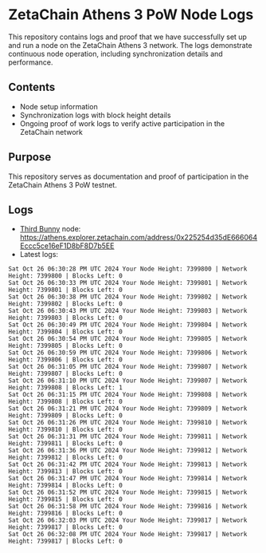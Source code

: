 # ZetaChain Athens 3 PoW Node Logs
This repository contains logs and proof that we have successfully set up and run a node on the ZetaChain Athens 3 network. The logs demonstrate continuous node operation, including synchronization details and performance.

## Contents
- Node setup information
- Synchronization logs with block height details
- Ongoing proof of work logs to verify active participation in the ZetaChain network

## Purpose
This repository serves as documentation and proof of participation in the ZetaChain Athens 3 PoW testnet.

## Logs

- [Third Bunny](https://thirdbunny.xyz/) node: https://athens.explorer.zetachain.com/address/0x225254d35dE666064Eccc5ce16eF1D8bF8D7b5EE
- Latest logs:
```
Sat Oct 26 06:30:28 PM UTC 2024 Your Node Height: 7399800 | Network Height: 7399800 | Blocks Left: 0
Sat Oct 26 06:30:33 PM UTC 2024 Your Node Height: 7399801 | Network Height: 7399801 | Blocks Left: 0
Sat Oct 26 06:30:38 PM UTC 2024 Your Node Height: 7399802 | Network Height: 7399802 | Blocks Left: 0
Sat Oct 26 06:30:43 PM UTC 2024 Your Node Height: 7399803 | Network Height: 7399803 | Blocks Left: 0
Sat Oct 26 06:30:49 PM UTC 2024 Your Node Height: 7399804 | Network Height: 7399804 | Blocks Left: 0
Sat Oct 26 06:30:54 PM UTC 2024 Your Node Height: 7399805 | Network Height: 7399805 | Blocks Left: 0
Sat Oct 26 06:30:59 PM UTC 2024 Your Node Height: 7399806 | Network Height: 7399806 | Blocks Left: 0
Sat Oct 26 06:31:05 PM UTC 2024 Your Node Height: 7399807 | Network Height: 7399807 | Blocks Left: 0
Sat Oct 26 06:31:10 PM UTC 2024 Your Node Height: 7399807 | Network Height: 7399808 | Blocks Left: 1
Sat Oct 26 06:31:15 PM UTC 2024 Your Node Height: 7399808 | Network Height: 7399808 | Blocks Left: 0
Sat Oct 26 06:31:21 PM UTC 2024 Your Node Height: 7399809 | Network Height: 7399809 | Blocks Left: 0
Sat Oct 26 06:31:26 PM UTC 2024 Your Node Height: 7399810 | Network Height: 7399810 | Blocks Left: 0
Sat Oct 26 06:31:31 PM UTC 2024 Your Node Height: 7399811 | Network Height: 7399811 | Blocks Left: 0
Sat Oct 26 06:31:36 PM UTC 2024 Your Node Height: 7399812 | Network Height: 7399812 | Blocks Left: 0
Sat Oct 26 06:31:42 PM UTC 2024 Your Node Height: 7399813 | Network Height: 7399813 | Blocks Left: 0
Sat Oct 26 06:31:47 PM UTC 2024 Your Node Height: 7399814 | Network Height: 7399814 | Blocks Left: 0
Sat Oct 26 06:31:52 PM UTC 2024 Your Node Height: 7399815 | Network Height: 7399815 | Blocks Left: 0
Sat Oct 26 06:31:58 PM UTC 2024 Your Node Height: 7399816 | Network Height: 7399816 | Blocks Left: 0
Sat Oct 26 06:32:03 PM UTC 2024 Your Node Height: 7399817 | Network Height: 7399817 | Blocks Left: 0
Sat Oct 26 06:32:08 PM UTC 2024 Your Node Height: 7399817 | Network Height: 7399817 | Blocks Left: 0
```
